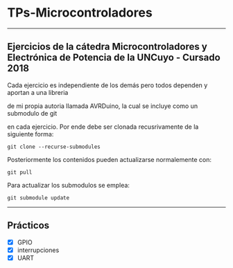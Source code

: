 # TPs-Microcontroladores
___
## Ejercicios de la cátedra Microcontroladores y Electrónica de Potencia de la UNCuyo - Cursado 2018


Cada ejercicio es independiente de los demás pero todos dependen y aportan a una libreria

de mi propia autoria llamada AVRDuino, la cual se incluye como un submodulo de git

en cada ejercicio. Por ende debe ser clonada recusrivamente de la siguiente forma:

    git clone --recurse-submodules

Posteriormente los contenidos pueden actualizarse normalemente con:

    git pull

Para actualizar los submodulos se emplea:

    git submodule update
___

## Prácticos

- [x] GPIO  
- [x] interrupciones
- [x] UART

